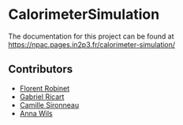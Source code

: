 # CalorimeterSimulation

The documentation for this project can be found at https://npac.pages.in2p3.fr/calorimeter-simulation/

## Contributors

- [Florent Robinet](mailto:robinet@lal.in2p3.fr)
- [Gabriel Ricart](mailto:gabouric@gmail.com)
- [Camille Sironneau](mailto:camille.sironneau@gmail)
- [Anna Wils](mailto:anna.wils@laposte.net)

